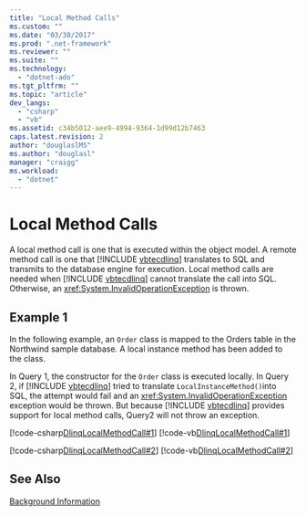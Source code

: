 ```yaml
---
title: "Local Method Calls"
ms.custom: ""
ms.date: "03/30/2017"
ms.prod: ".net-framework"
ms.reviewer: ""
ms.suite: ""
ms.technology: 
  - "dotnet-ado"
ms.tgt_pltfrm: ""
ms.topic: "article"
dev_langs: 
  - "csharp"
  - "vb"
ms.assetid: c34b5012-aee9-4994-9364-1d99d12b7463
caps.latest.revision: 2
author: "douglaslMS"
ms.author: "douglasl"
manager: "craigg"
ms.workload: 
  - "dotnet"
---
```

# Local Method Calls
A local method call is one that is executed within the object model. A remote method call is one that [!INCLUDE [vbtecdlinq](../../../../../../includes/vbtecdlinq-md.md)] translates to SQL and transmits to the database engine for execution. Local method calls are needed when [!INCLUDE [vbtecdlinq](../../../../../../includes/vbtecdlinq-md.md)] cannot translate the call into SQL. Otherwise, an <xref:System.InvalidOperationException> is thrown.  
  
## Example 1  
 In the following example, an `Order` class is mapped to the Orders table in the Northwind sample database. A local instance method has been added to the class.  
  
 In Query 1, the constructor for the `Order` class is executed locally. In Query 2, if [!INCLUDE [vbtecdlinq](../../../../../../includes/vbtecdlinq-md.md)] tried to translate `LocalInstanceMethod()`into SQL, the attempt would fail and an <xref:System.InvalidOperationException> exception would be thrown. But because [!INCLUDE [vbtecdlinq](../../../../../../includes/vbtecdlinq-md.md)] provides support for local method calls, Query2 will not throw an exception.  
  
 [!code-csharp[DlinqLocalMethodCall#1](../../../../../../samples/snippets/csharp/VS_Snippets_Data/DLinqLocalMethodCall/cs/Program.cs#1)]
 [!code-vb[DlinqLocalMethodCall#1](../../../../../../samples/snippets/visualbasic/VS_Snippets_Data/DLinqLocalMethodCall/vb/Module1.vb#1)]  
  
 [!code-csharp[DlinqLocalMethodCall#2](../../../../../../samples/snippets/csharp/VS_Snippets_Data/DLinqLocalMethodCall/cs/northwind.cs#2)]
 [!code-vb[DlinqLocalMethodCall#2](../../../../../../samples/snippets/visualbasic/VS_Snippets_Data/DLinqLocalMethodCall/vb/northwind.vb#2)]  
  
## See Also  
 [Background Information](../../../../../../docs/framework/data/adonet/sql/linq/background-information.md)
